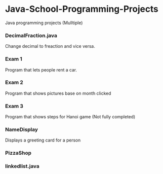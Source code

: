 # Java-School-Programming-Projects
Java programming projects (Mulltiple)

### DecimalFraction.java
Change decimal to freaction and vice versa. 
### Exam 1 
Program that lets people rent a car. 
### Exam 2 
Program that shows pictures base on month clicked 
### Exam 3
Program that shows steps for Hanoi game (Not fully completed)
### NameDisplay 
Displays a greeting card for a person   
### PizzaShop
### linkedlist.java
